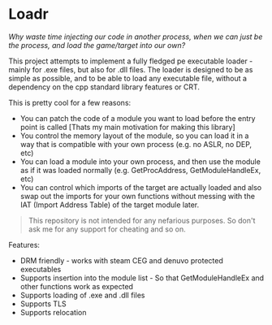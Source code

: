 # Loadr

*Why waste time injecting our code in another process, when we can just be the process, and load the game/target into our own?*

This project attempts to implement a fully fledged pe executable loader - mainly for .exe files, but also for .dll files. The loader is designed to be as simple as possible, and to be able to load any executable file, without a dependency on the cpp standard library features or CRT.

This is pretty cool for a few reasons:
- You can patch the code of a module you want to load before the entry point is called [Thats my main motivation for making this library]
- You control the memory layout of the module, so you can load it in a way that is compatible with your own process (e.g. no ASLR, no DEP, etc)
- You can load a module into your own process, and then use the module as if it was loaded normally (e.g. GetProcAddress, GetModuleHandleEx, etc)
- You can control which imports of the target are actually loaded and also swap out the imports for your own functions without messing with the IAT (Import Address Table) of the target module later.

> This repository is not intended for any nefarious purposes. So don't ask me for any support for cheating and so on.

Features:

- DRM friendly - works with steam CEG and denuvo protected executables
- Supports insertion into the module list - So that GetModuleHandleEx and other functions work as expected
- Supports loading of .exe and .dll files
- Supports TLS
- Supports relocation